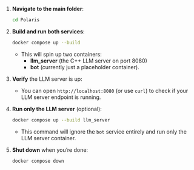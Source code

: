 1. **Navigate to the main folder**:
   ```bash
   cd Polaris
   ```

2. **Build and run both services**:
   ```bash
   docker compose up --build
   ```
   - This will spin up two containers:  
     - **llm_server** (the C++ LLM server on port 8080)  
     - **bot** (currently just a placeholder container).  

3. **Verify** the LLM server is up:
   - You can open `http://localhost:8080` (or use `curl`) to check if your LLM server endpoint is running.  

4. **Run only the LLM server** (optional):
   ```bash
   docker compose up --build llm_server
   ```
   - This command will ignore the `bot` service entirely and run only the LLM server container.

5. **Shut down** when you’re done:
   ```bash
   docker compose down
   ```
